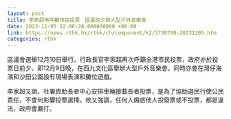 ```yaml
---
layout: post
title: 李家超再呼籲市民投票　區選前夕辦大型戶外音樂會
date: 2023-12-05 12:06:28.000000000 +08:00
link: https://news.rthk.hk/rthk/ch/component/k2/1730790-20231205.htm
categories: rthk
---
```


區議會選舉12月10日舉行。行政長官李家超再次呼籲全港市民投票，政府亦於投票日前夕、即12月9日晚，在西九文化區舉辦大型戶外音樂會。同時亦會在灣仔海濱和沙田公園設有現場表演和攤位遊戲。

李家超又說，社署資助長者中心安排車輛接載長者投票，是為了協助選民行使公民責任，不會何影響投票選擇。他又強調，任何人煽惑他人投廢票或不投票，都是違法，政府會嚴打。
